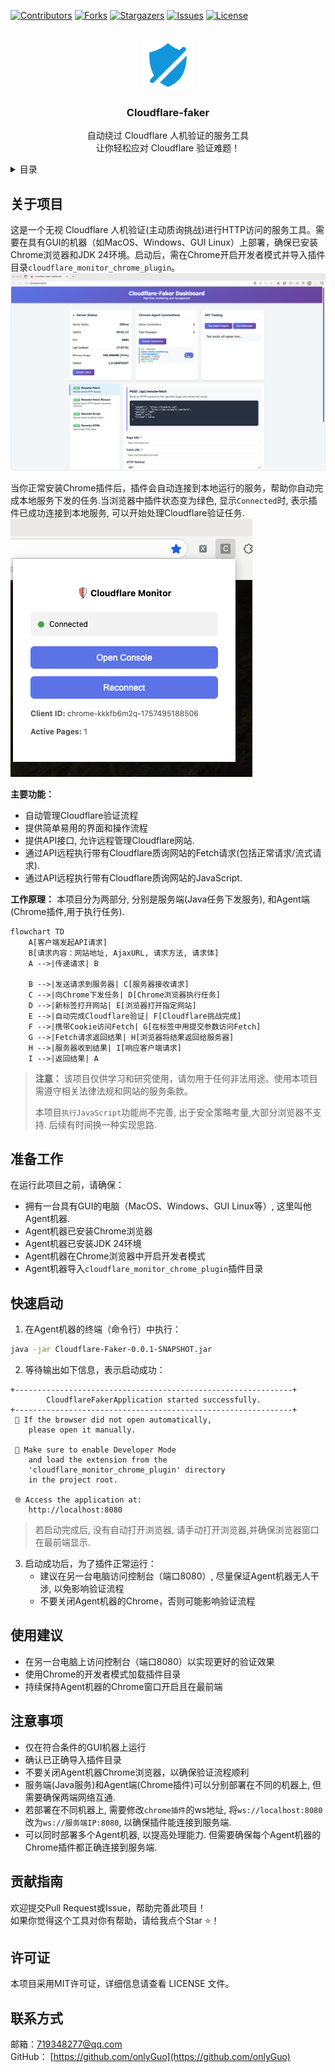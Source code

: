 <a id="readme-top"></a>

<!-- PROJECT SHIELDS -->
[![Contributors][contributors-shield]][contributors-url]
[![Forks][forks-shield]][forks-url]
[![Stargazers][stars-shield]][stars-url]
[![Issues][issues-shield]][issues-url]
[![License][license-shield]][license-url]

<!-- PROJECT LOGO -->
<br />
<div align="center">
  <a href="#">
    <img src="doc/images/logo.svg" alt="Logo" width="80" height="80">
  </a>

  <h3 align="center">Cloudflare-faker</h3>

  <p align="center">
    自动绕过 Cloudflare 人机验证的服务工具
    <br />
    让你轻松应对 Cloudflare 验证难题！
  </p>
</div>

<!-- TABLE OF CONTENTS -->
<details>
  <summary>目录</summary>
  <ol>
    <li><a href="#关于项目">关于项目</a></li>
    <li><a href="#准备工作">准备工作</a></li>
    <li><a href="#快速启动">快速启动</a></li>
    <li><a href="#使用建议">使用建议</a></li>
    <li><a href="#注意事项">注意事项</a></li>
    <li><a href="#贡献指南">贡献指南</a></li>
    <li><a href="#许可证">许可证</a></li>
    <li><a href="#联系方式">联系方式</a></li>
    <li><a href="#致谢">致谢</a></li>
  </ol>
</details>

<!-- ABOUT THE PROJECT -->
## 关于项目

这是一个无视 Cloudflare 人机验证(主动质询挑战)进行HTTP访问的服务工具。需要在具有GUI的机器（如MacOS、Windows、GUI Linux）上部署，确保已安装Chrome浏览器和JDK 24环境。启动后，需在Chrome开启开发者模式并导入插件目录`cloudflare_monitor_chrome_plugin`。
[![控制台截图][product-screenshot]](doc/images/console.png)

当你正常安装Chrome插件后，插件会自动连接到本地运行的服务，帮助你自动完成本地服务下发的任务.当浏览器中插件状态变为绿色, 显示`Connected`时, 表示插件已成功连接到本地服务, 可以开始处理Cloudflare验证任务.
![插件截图](doc/images/plugin.png)

**主要功能：**
- 自动管理Cloudflare验证流程
- 提供简单易用的界面和操作流程
- 提供API接口, 允许远程管理Cloudflare网站.
- 通过API远程执行带有Cloudflare质询网站的Fetch请求(包括正常请求/流式请求).
- 通过API远程执行带有Cloudflare质询网站的JavaScript.

**工作原理：**
本项目分为两部分, 分别是服务端(Java任务下发服务), 和Agent端(Chrome插件,用于执行任务).

```mermaid
flowchart TD
    A[客户端发起API请求]
    B[请求内容：网站地址, AjaxURL, 请求方法, 请求体]
    A -->|传递请求| B

    B -->|发送请求到服务器| C[服务器接收请求]
    C -->|向Chrome下发任务| D[Chrome浏览器执行任务]
    D -->|新标签打开网站| E[浏览器打开指定网站]
    E -->|自动完成Cloudflare验证| F[Cloudflare挑战完成]
    F -->|携带Cookie访问Fetch| G[在标签中用提交参数访问Fetch]
    G -->|Fetch请求返回结果| H[浏览器将结果返回给服务器]
    H -->|服务器收到结果| I[响应客户端请求]
    I -->|返回结果| A
```
> **注意：** 该项目仅供学习和研究使用，请勿用于任何非法用途。使用本项目需遵守相关法律法规和网站的服务条款。
> 
> 本项目`执行JavaScript`功能尚不完善, 出于安全策略考量,大部分浏览器不支持. 后续有时间换一种实现思路.

## 准备工作

在运行此项目之前，请确保：
- 拥有一台具有GUI的电脑（MacOS、Windows、GUI Linux等）, 这里叫他Agent机器.
- Agent机器已安装Chrome浏览器
- Agent机器已安装JDK 24环境
- Agent机器在Chrome浏览器中开启开发者模式
- Agent机器导入`cloudflare_monitor_chrome_plugin`插件目录

## 快速启动

1. 在Agent机器的终端（命令行）中执行：
```bash
java -jar Cloudflare-Faker-0.0.1-SNAPSHOT.jar
```
2. 等待输出如下信息，表示启动成功：
```
+--------------------------------------------------------------+
        CloudflareFakerApplication started successfully.
+--------------------------------------------------------------+
 🚀 If the browser did not open automatically,
    please open it manually.

 🔧 Make sure to enable Developer Mode
    and load the extension from the
    'cloudflare_monitor_chrome_plugin' directory
    in the project root.

 🌐 Access the application at:
    http://localhost:8080
```
> 若启动完成后, 没有自动打开浏览器, 请手动打开浏览器,并确保浏览器窗口在最前端显示.

3. 启动成功后，为了插件正常运行：
   - 建议在另一台电脑访问控制台（端口8080）, 尽量保证Agent机器无人干涉, 以免影响验证流程
   - 不要关闭Agent机器的Chrome，否则可能影响验证流程

## 使用建议

- 在另一台电脑上访问控制台（端口8080）以实现更好的验证效果
- 使用Chrome的开发者模式加载插件目录
- 持续保持Agent机器的Chrome窗口开启且在最前端

## 注意事项

- 仅在符合条件的GUI机器上运行
- 确认已正确导入插件目录
- 不要关闭Agent机器Chrome浏览器，以确保验证流程顺利
- 服务端(Java服务)和Agent端(Chrome插件)可以分别部署在不同的机器上, 但需要确保两端网络互通. 
- 若部署在不同机器上, 需要修改`chrome插件`的ws地址, 将`ws://localhost:8080`改为`ws://服务端IP:8080`, 以确保插件能连接到服务端.
- 可以同时部署多个Agent机器, 以提高处理能力. 但需要确保每个Agent机器的Chrome插件都正确连接到服务端.
## 贡献指南

欢迎提交Pull Request或Issue，帮助完善此项目！  
如果你觉得这个工具对你有帮助，请给我点个Star ⭐！

## 许可证

本项目采用MIT许可证，详细信息请查看 LICENSE 文件。

## 联系方式

邮箱：719348277@qq.com  
GitHub： [https://github.com/onlyGuo](https://github.com/onlyGuo)


<!-- MARKDOWN LINKS & IMAGES -->
<!-- https://www.markdownguide.org/basic-syntax/#reference-style-links -->
[contributors-shield]: https://img.shields.io/github/contributors/onlyGuo/Cloudflare-Faker.svg?style=for-the-badge
[contributors-url]: https://github.com/onlyGuo/Cloudflare-Faker/graphs/contributors
[forks-shield]: https://img.shields.io/github/forks/onlyGuo/Cloudflare-Faker.svg?style=for-the-badge
[forks-url]: https://github.com/onlyGuo/Cloudflare-Faker/network/members
[stars-shield]: https://img.shields.io/github/stars/onlyGuo/Cloudflare-Faker.svg?style=for-the-badge
[stars-url]: https://github.com/onlyGuo/Cloudflare-Faker/stargazers
[issues-shield]: https://img.shields.io/github/issues/onlyGuo/Cloudflare-Faker.svg?style=for-the-badge
[issues-url]: https://github.com/onlyGuo/Cloudflare-Faker/issues
[license-shield]: https://img.shields.io/github/license/onlyGuo/Cloudflare-Faker.svg?style=for-the-badge
[license-url]: https://github.com/onlyGuo/Cloudflare-Faker/blob/master/LICENSE.txt
[product-screenshot]: doc/images/console.png

